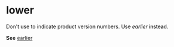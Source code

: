 # lower

Don't use to indicate product version numbers. Use *earlier* instead.

**See** [earlier](/style-guide/a-z-word-list-term-collections/e/earlier)
